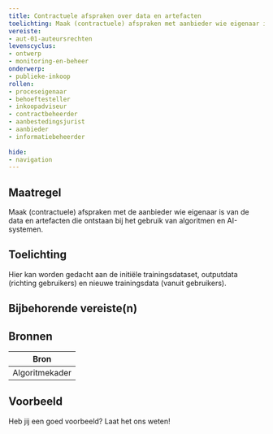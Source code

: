 ```yaml
---
title: Contractuele afspraken over data en artefacten
toelichting: Maak (contractuele) afspraken met aanbieder wie eigenaar is van de data en artefacten die ontstaan bij het gebruik van algoritmen en AI-systemen.
vereiste:
- aut-01-auteursrechten
levenscyclus:
- ontwerp
- monitoring-en-beheer
onderwerp:
- publieke-inkoop
rollen:
- proceseigenaar
- behoeftesteller
- inkoopadviseur
- contractbeheerder
- aanbestedingsjurist
- aanbieder
- informatiebeheerder
  
hide:
- navigation
---
```


<!-- tags -->
## Maatregel

Maak (contractuele) afspraken met de aanbieder wie eigenaar is van de data en artefacten die ontstaan bij het gebruik van algoritmen en AI-systemen.

## Toelichting

Hier kan worden gedacht aan de initiële trainingsdataset, outputdata (richting gebruikers) en nieuwe trainingsdata (vanuit gebruikers).

## Bijbehorende vereiste(n)

<!-- list_vereisten_on_maatregelen_page -->

## Bronnen

| Bron                        |
|-----------------------------|
|Algoritmekader|

## Voorbeeld

Heb jij een goed voorbeeld? Laat het ons weten!

